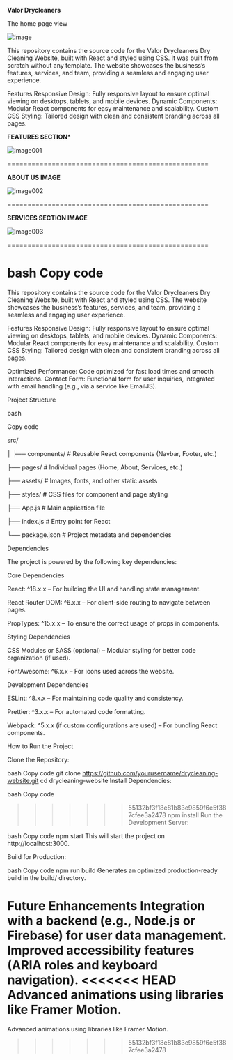**Valor Drycleaners**

The home page view

![image](https://github.com/user-attachments/assets/2d91ec58-b7ed-40ef-a6c4-1a93f08e5dde)

This repository contains the source code for the Valor Drycleaners Dry Cleaning Website, built with React and styled using CSS. It was built from scratch without any template. The website showcases the business’s features, services, and team, providing a seamless and engaging user experience.

Features
Responsive Design: Fully responsive layout to ensure optimal viewing on desktops, tablets, and mobile devices.
Dynamic Components: Modular React components for easy maintenance and scalability.
Custom CSS Styling: Tailored design with clean and consistent branding across all pages.

**FEATURES SECTION***

![image001](https://github.com/user-attachments/assets/e4fea16a-6b87-4073-b75a-6b32630fd10d)

==================================================


**ABOUT US IMAGE**

![image002](https://github.com/user-attachments/assets/5a93aae1-666f-4e55-ba7b-b619ac67ac61)

==================================================




**SERVICES SECTION IMAGE**

![image003](https://github.com/user-attachments/assets/264a2d9a-2234-4757-8885-89d69db3f94c)

==================================================


bash
Copy code
=======
This repository contains the source code for the Valor Drycleaners Dry Cleaning Website, built with React and styled using CSS. The website showcases the business’s features, services, and team, providing a seamless and engaging user experience.

Features
Responsive Design: Fully responsive layout to ensure optimal viewing on desktops, tablets, and mobile devices.
Dynamic Components: Modular React components for easy maintenance and scalability.
Custom CSS Styling: Tailored design with clean and consistent branding across all pages.

Optimized Performance: Code optimized for fast load times and smooth interactions.
Contact Form: Functional form for user inquiries, integrated with email handling (e.g., via a service like EmailJS).


Project Structure

bash

Copy code

src/

│
├── components/       # Reusable React components (Navbar, Footer, etc.)

├── pages/            # Individual pages (Home, About, Services, etc.)

├── assets/           # Images, fonts, and other static assets

├── styles/           # CSS files for component and page styling

├── App.js            # Main application file

├── index.js          # Entry point for React

└── package.json      # Project metadata and dependencies

Dependencies

The project is powered by the following key dependencies:

Core Dependencies

React: ^18.x.x – For building the UI and handling state management.

React Router DOM: ^6.x.x – For client-side routing to navigate between pages.

PropTypes: ^15.x.x – To ensure the correct usage of props in components.

Styling Dependencies

CSS Modules or SASS (optional) – Modular styling for better code organization (if used).


FontAwesome: ^6.x.x – For icons used across the website.

Development Dependencies

ESLint: ^8.x.x – For maintaining code quality and consistency.

Prettier: ^3.x.x – For automated code formatting.

Webpack: ^5.x.x (if custom configurations are used) – For bundling React components.

How to Run the Project

Clone the Repository:

bash
Copy code
git clone https://github.com/yourusername/drycleaning-website.git
cd drycleaning-website
Install Dependencies:

bash
Copy code
>>>>>>> 55132bf3f18e81b83e9859f6e5f387cfee3a2478
npm install
Run the Development Server:

bash
Copy code
npm start
This will start the project on http://localhost:3000.

Build for Production:

bash
Copy code
npm run build
Generates an optimized production-ready build in the build/ directory.

Future Enhancements
Integration with a backend (e.g., Node.js or Firebase) for user data management.
Improved accessibility features (ARIA roles and keyboard navigation).
<<<<<<< HEAD
Advanced animations using libraries like Framer Motion.
=======
Advanced animations using libraries like Framer Motion.
>>>>>>> 55132bf3f18e81b83e9859f6e5f387cfee3a2478
